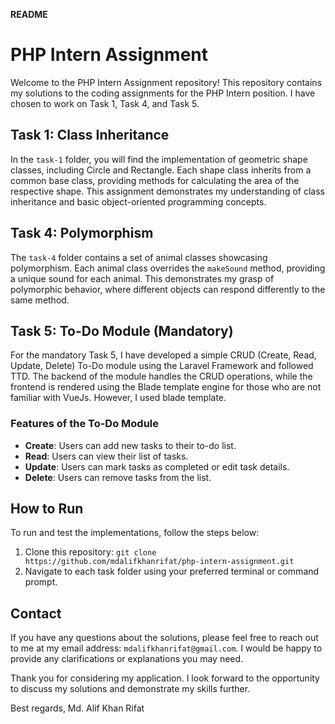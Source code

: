 **README**

# PHP Intern Assignment

Welcome to the PHP Intern Assignment repository! This repository contains my solutions to the coding assignments for the PHP Intern position. I have chosen to work on Task 1, Task 4, and Task 5.

## Task 1: Class Inheritance

In the `task-1` folder, you will find the implementation of geometric shape classes, including Circle and Rectangle. Each shape class inherits from a common base class, providing methods for calculating the area of the respective shape. This assignment demonstrates my understanding of class inheritance and basic object-oriented programming concepts.

## Task 4: Polymorphism

The `task-4` folder contains a set of animal classes showcasing polymorphism. Each animal class overrides the `makeSound` method, providing a unique sound for each animal. This demonstrates my grasp of polymorphic behavior, where different objects can respond differently to the same method.

## Task 5: To-Do Module (Mandatory)

For the mandatory Task 5, I have developed a simple CRUD (Create, Read, Update, Delete) To-Do module using the Laravel Framework and followed TTD. The backend of the module handles the CRUD operations, while the frontend is rendered using the Blade template engine for those who are not familiar with VueJs. However, I used blade template.

### Features of the To-Do Module

- **Create**: Users can add new tasks to their to-do list.
- **Read**: Users can view their list of tasks.
- **Update**: Users can mark tasks as completed or edit task details.
- **Delete**: Users can remove tasks from the list.

## How to Run

To run and test the implementations, follow the steps below:

1. Clone this repository: `git clone https://github.com/mdalifkhanrifat/php-intern-assignment.git`
2. Navigate to each task folder using your preferred terminal or command prompt.


## Contact

If you have any questions about the solutions, please feel free to reach out to me at my email address: `mdalifkhanrifat@gmail.com`. I would be happy to provide any clarifications or explanations you may need.

Thank you for considering my application. I look forward to the opportunity to discuss my solutions and demonstrate my skills further.

Best regards,
Md. Alif Khan Rifat
